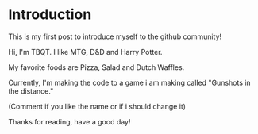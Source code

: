 # Introduction
This is my first post to introduce myself to the github community!

Hi, I'm TBQT. I like MTG, D&D and Harry Potter.

My favorite foods are Pizza, Salad and Dutch Waffles.

Currently, I'm making the code to a game i am making called "Gunshots in the distance."

(Comment if you like the name or if i should change it)

Thanks for reading, have a good day!
